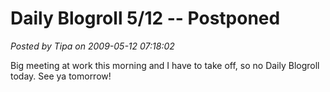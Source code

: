 # Daily Blogroll 5/12 -- Postponed

*Posted by Tipa on 2009-05-12 07:18:02*

Big meeting at work this morning and I have to take off, so no Daily Blogroll today. See ya tomorrow!


